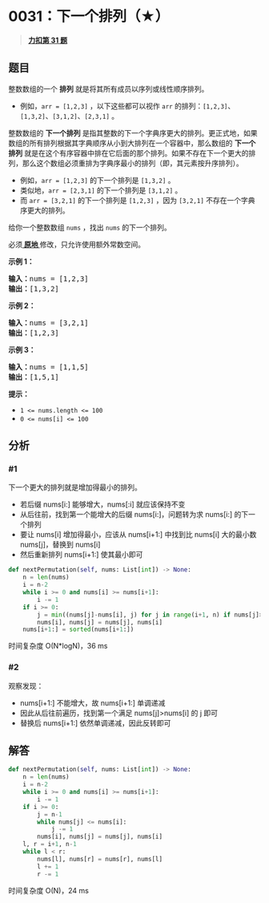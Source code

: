 # 0031：下一个排列（★）


> <u>**[力扣第 31 题](https://leetcode.cn/problems/next-permutation/)**</u>

## 题目

<p>整数数组的一个 <strong>排列</strong>  就是将其所有成员以序列或线性顺序排列。</p>

<ul>
<li>例如，<code>arr = [1,2,3]</code> ，以下这些都可以视作 <code>arr</code> 的排列：<code>[1,2,3]</code>、<code>[1,3,2]</code>、<code>[3,1,2]</code>、<code>[2,3,1]</code> 。</li>
</ul>

<p>整数数组的 <strong>下一个排列</strong> 是指其整数的下一个字典序更大的排列。更正式地，如果数组的所有排列根据其字典顺序从小到大排列在一个容器中，那么数组的 <strong>下一个排列</strong> 就是在这个有序容器中排在它后面的那个排列。如果不存在下一个更大的排列，那么这个数组必须重排为字典序最小的排列（即，其元素按升序排列）。</p>

<ul>
<li>例如，<code>arr = [1,2,3]</code> 的下一个排列是 <code>[1,3,2]</code> 。</li>
<li>类似地，<code>arr = [2,3,1]</code> 的下一个排列是 <code>[3,1,2]</code> 。</li>
<li>而 <code>arr = [3,2,1]</code> 的下一个排列是 <code>[1,2,3]</code> ，因为 <code>[3,2,1]</code> 不存在一个字典序更大的排列。</li>
</ul>

<p>给你一个整数数组 <code>nums</code> ，找出 <code>nums</code> 的下一个排列。</p>

<p>必须<strong><a href="https://baike.baidu.com/item/%E5%8E%9F%E5%9C%B0%E7%AE%97%E6%B3%95" target="_blank"> 原地 </a></strong>修改，只允许使用额外常数空间。</p>



<p><strong>示例 1：</strong></p>

<pre>
<strong>输入：</strong>nums = [1,2,3]
<strong>输出：</strong>[1,3,2]
</pre>

<p><strong>示例 2：</strong></p>

<pre>
<strong>输入：</strong>nums = [3,2,1]
<strong>输出：</strong>[1,2,3]
</pre>

<p><strong>示例 3：</strong></p>

<pre>
<strong>输入：</strong>nums = [1,1,5]
<strong>输出：</strong>[1,5,1]
</pre>



<p><strong>提示：</strong></p>

<ul>
<li><code>1 &lt;= nums.length &lt;= 100</code></li>
<li><code>0 &lt;= nums[i] &lt;= 100</code></li>
</ul>


## 分析 

### #1

下一个更大的排列就是增加得最小的排列。
- 若后缀 nums[i:] 能够增大，nums[:i] 就应该保持不变
- 从后往前，找到第一个能增大的后缀 nums[i:]，问题转为求 nums[i:] 的下一个排列
- 要让 nums[i] 增加得最小，应该从 nums[i+1:] 中找到比 nums[i] 大的最小数 nums[j]，替换到 nums[i]
- 然后重新排列 nums[i+1:] 使其最小即可

```python
def nextPermutation(self, nums: List[int]) -> None:
    n = len(nums)
    i = n-2
    while i >= 0 and nums[i] >= nums[i+1]:
        i -= 1
    if i >= 0:
        j = min((nums[j]-nums[i], j) for j in range(i+1, n) if nums[j]>nums[i])[1]
        nums[i], nums[j] = nums[j], nums[i]
    nums[i+1:] = sorted(nums[i+1:])
```
时间复杂度 O(N*logN)，36 ms

### #2

观察发现：
- nums[i+1:] 不能增大，故 nums[i+1:] 单调递减
- 因此从后往前遍历，找到第一个满足 nums[j]>nums[i] 的 j 即可
- 替换后 nums[i+1:] 依然单调递减，因此反转即可

## 解答

```python
def nextPermutation(self, nums: List[int]) -> None:
	n = len(nums)
	i = n-2
	while i >= 0 and nums[i] >= nums[i+1]:
		i -= 1
	if i >= 0:
		j = n-1
		while nums[j] <= nums[i]:
			j -= 1
		nums[i], nums[j] = nums[j], nums[i]
	l, r = i+1, n-1
	while l < r:
		nums[l], nums[r] = nums[r], nums[l]
		l += 1
		r -= 1
```
时间复杂度 O(N)，24 ms

